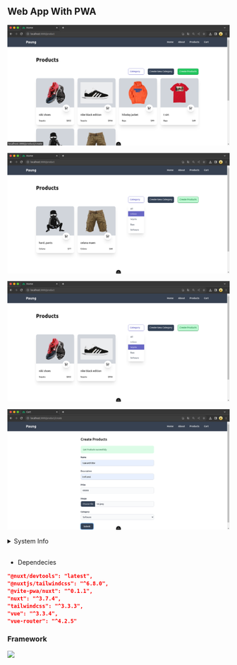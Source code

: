 ## Web App With PWA

<!-- ![image](https://github.com/straufer/React-Spring-boot/blob/main/image-nuxtjs.png?raw=true) -->

<p><img src="https://github.com/straufer/demo-pwa/blob/main/gambar/pertemuan_6/gambar1.png?raw=true"/></p>
<p><img src="https://github.com/straufer/demo-pwa/blob/main/gambar/pertemuan_6/gambar2.png?raw=true"/></p>
<p><img src="https://github.com/straufer/demo-pwa/blob/main/gambar/pertemuan_6/gambar3.png?raw=true"/></p>
<p><img src="https://github.com/straufer/demo-pwa/blob/main/gambar/pertemuan_6/gambar6.png?raw=true"/></p>

<details>
    <summary>System Info</summary>
    - OS: Ubuntu 22.04 LTS <br>
    - Kernel: 6.2.0-34-generic <br>
    - Shell: zsh 5.8.1 <br>
    - CPU: Intel i3-4030U (4) @ 1.80GHz <br>
    - GPU: AMD ATI Radeon HD 8550M <br>
    - Memory: 4221MiB / 7828MiB <br>
    - NodeJs 18.18.0 LTS <br>
</details>
<br>


- Dependecies

```json
"@nuxt/devtools": "latest",
"@nuxtjs/tailwindcss": "^6.8.0",
"@vite-pwa/nuxt": "^0.1.1",
"nuxt": "^3.7.4",
"tailwindcss": "^3.3.3",
"vue": "^3.3.4",
"vue-router": "^4.2.5"
```

### Framework 
<p><img src="https://raw.githubusercontent.com/creativetimofficial/public-assets/master/nuxt-black-dashboard/opt_bd_nuxjs_thumbnail.jpg" /></p>